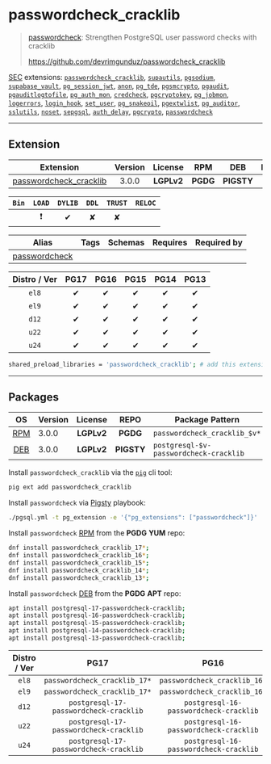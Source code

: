 # passwordcheck_cracklib


> [passwordcheck](https://github.com/devrimgunduz/passwordcheck_cracklib): Strengthen PostgreSQL user password checks with cracklib
>
> https://github.com/devrimgunduz/passwordcheck_cracklib





[SEC](/sec) extensions: [`passwordcheck_cracklib`](/passwordcheck_cracklib), [`supautils`](/supautils), [`pgsodium`](/pgsodium), [`supabase_vault`](/supabase_vault), [`pg_session_jwt`](/pg_session_jwt), [`anon`](/anon), [`pg_tde`](/pg_tde), [`pgsmcrypto`](/pgsmcrypto), [`pgaudit`](/pgaudit), [`pgauditlogtofile`](/pgauditlogtofile), [`pg_auth_mon`](/pg_auth_mon), [`credcheck`](/credcheck), [`pgcryptokey`](/pgcryptokey), [`pg_jobmon`](/pg_jobmon), [`logerrors`](/logerrors), [`login_hook`](/login_hook), [`set_user`](/set_user), [`pg_snakeoil`](/pg_snakeoil), [`pgextwlist`](/pgextwlist), [`pg_auditor`](/pg_auditor), [`sslutils`](/sslutils), [`noset`](/noset), [`sepgsql`](/sepgsql), [`auth_delay`](/auth_delay), [`pgcrypto`](/pgcrypto), [`passwordcheck`](/passwordcheck)


-------
## Extension


| Extension | Version | License | RPM | DEB | PL |
|-----------|:-------:|:-------:|:---:|:---:|:--:|
| [passwordcheck_cracklib](https://github.com/devrimgunduz/passwordcheck_cracklib) | 3.0.0 | **<span class="tcwarn">LGPLv2</span>** | **<span class="tccyan">PGDG</span>** | **<span class="tcwarn">PIGSTY</span>** | `C` |



| `Bin` | `LOAD` | `DYLIB` | `DDL` | `TRUST` | `RELOC` |
|:-----:|:------:|:-------:|:-----:|:-------:|:-------:|
|  | <span class="tcred">❗</span> | <span class="tcblue">✔</span> | <span class="tcwarn">✘</span> | <span class="tcwarn">✘</span> |  |



| Alias | Tags | Schemas | Requires | Required by |
|-------|------|---------|----------|-------------|
| [passwordcheck](/passwordcheck_cracklib) |  |  |  |  |



| Distro / Ver | PG17 | PG16 | PG15 | PG14 | PG13 |
|:------------:|:----:|:----:|:----:|:----:|:----:|
| `el8` | <span class="tcblue">✔</span> | <span class="tcblue">✔</span> | <span class="tcblue">✔</span> | <span class="tcblue">✔</span> | <span class="tcblue">✔</span> |
| `el9` | <span class="tcblue">✔</span> | <span class="tcblue">✔</span> | <span class="tcblue">✔</span> | <span class="tcblue">✔</span> | <span class="tcblue">✔</span> |
| `d12` | <span class="tcblue">✔</span> | <span class="tcblue">✔</span> | <span class="tcblue">✔</span> | <span class="tcblue">✔</span> | <span class="tcblue">✔</span> |
| `u22` | <span class="tcblue">✔</span> | <span class="tcblue">✔</span> | <span class="tcblue">✔</span> | <span class="tcblue">✔</span> | <span class="tcblue">✔</span> |
| `u24` | <span class="tcblue">✔</span> | <span class="tcblue">✔</span> | <span class="tcblue">✔</span> | <span class="tcblue">✔</span> | <span class="tcblue">✔</span> |



```bash
shared_preload_libraries = 'passwordcheck_cracklib'; # add this extension to postgresql.conf
```



-----------


## Packages


| OS | Version | License | REPO | Package Pattern | 17 | 16 | 15 | 14 | 13 | Dependency |
|:--:|---------|:-------:|:----:|-----------------|:--:|:--:|:--:|:--:|:--:|------------|
| [RPM](/rpm) | 3.0.0 | **<span class="tcwarn">LGPLv2</span>** | **<span class="tccyan">PGDG</span>** | `passwordcheck_cracklib_$v*` | **<span class="tccyan">✔</span>** | **<span class="tccyan">✔</span>** | **<span class="tccyan">✔</span>** | **<span class="tccyan">✔</span>** | **<span class="tccyan">✔</span>** |  |
| [DEB](/deb) | 3.0.0 | **<span class="tcwarn">LGPLv2</span>** | **<span class="tcwarn">PIGSTY</span>** | `postgresql-$v-passwordcheck-cracklib` | **<span class="tccyan">✔</span>** | **<span class="tccyan">✔</span>** | **<span class="tccyan">✔</span>** | **<span class="tccyan">✔</span>** | **<span class="tccyan">✔</span>** |  |



Install `passwordcheck_cracklib` via the [`pig`](https://github.com/pgsty/pig) cli tool:

```bash
pig ext add passwordcheck_cracklib
```


Install `passwordcheck` via [Pigsty](https://pigsty.io/docs/pgext/usage/install/) playbook:

```bash
./pgsql.yml -t pg_extension -e '{"pg_extensions": ["passwordcheck"]}'
```


Install `passwordcheck` [RPM](/rpm) from the **<span class="tccyan">PGDG</span>** **YUM** repo:

```bash
dnf install passwordcheck_cracklib_17*;
dnf install passwordcheck_cracklib_16*;
dnf install passwordcheck_cracklib_15*;
dnf install passwordcheck_cracklib_14*;
dnf install passwordcheck_cracklib_13*;
```


Install `passwordcheck` [DEB](/deb) from the **<span class="tccyan">PGDG</span>** **APT** repo:

```bash
apt install postgresql-17-passwordcheck-cracklib;
apt install postgresql-16-passwordcheck-cracklib;
apt install postgresql-15-passwordcheck-cracklib;
apt install postgresql-14-passwordcheck-cracklib;
apt install postgresql-13-passwordcheck-cracklib;
```




| Distro / Ver | PG17 | PG16 | PG15 | PG14 | PG13 |
|:------------:|:----:|:----:|:----:|:----:|:----:|
| `el8` | `passwordcheck_cracklib_17*` | `passwordcheck_cracklib_16*` | `passwordcheck_cracklib_15*` | `passwordcheck_cracklib_14*` | `passwordcheck_cracklib_13*` |
| `el9` | `passwordcheck_cracklib_17*` | `passwordcheck_cracklib_16*` | `passwordcheck_cracklib_15*` | `passwordcheck_cracklib_14*` | `passwordcheck_cracklib_13*` |
| `d12` | `postgresql-17-passwordcheck-cracklib` | `postgresql-16-passwordcheck-cracklib` | `postgresql-15-passwordcheck-cracklib` | `postgresql-14-passwordcheck-cracklib` | `postgresql-13-passwordcheck-cracklib` |
| `u22` | `postgresql-17-passwordcheck-cracklib` | `postgresql-16-passwordcheck-cracklib` | `postgresql-15-passwordcheck-cracklib` | `postgresql-14-passwordcheck-cracklib` | `postgresql-13-passwordcheck-cracklib` |
| `u24` | `postgresql-17-passwordcheck-cracklib` | `postgresql-16-passwordcheck-cracklib` | `postgresql-15-passwordcheck-cracklib` | `postgresql-14-passwordcheck-cracklib` | `postgresql-13-passwordcheck-cracklib` |





